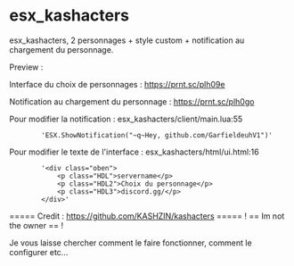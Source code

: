 # esx_kashacters
esx_kashacters, 2 personnages + style custom + notification au chargement du personnage.

Preview :

  Interface du choix de personnages : https://prnt.sc/plh09e
  
  Notification au chargement du personnage : https://prnt.sc/plh0go

Pour modifier la notification : esx_kashacters/client/main.lua:55 

            'ESX.ShowNotification("~q~Hey, github.com/GarfieldeuhV1")'

Pour modifier le texte de l'interface : esx_kashacters/html/ui.html:16 

            '<div class="oben">
                <p class="HDL">servername</p>
                <p class="HDL2">Choix du personnage</p>
                <p class="HDL3">discord.gg/</p>
            </div>'
           
          
   ===== Credit : https://github.com/KASHZIN/kashacters =====
                 ! == Im not the owner == !
                 
Je vous laisse chercher comment le faire fonctionner, comment le configurer etc...
